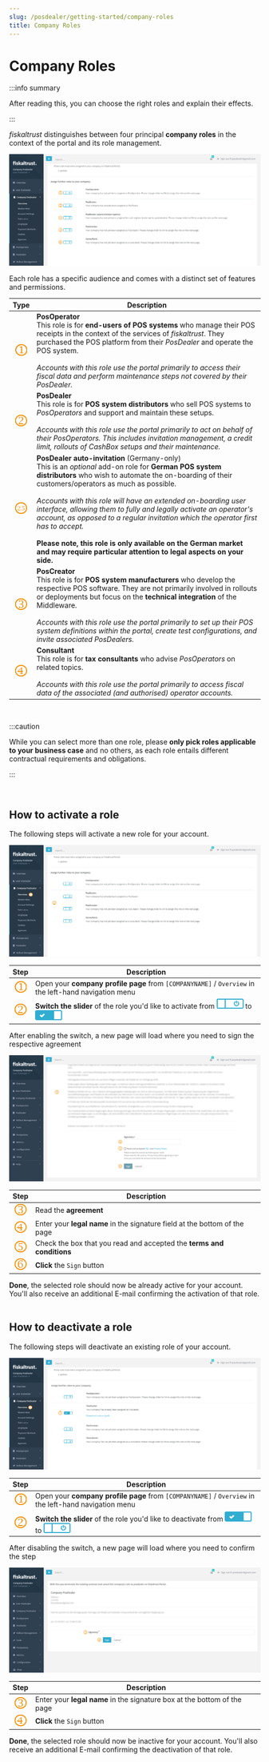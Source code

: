 ```yaml
---
slug: /posdealer/getting-started/company-roles
title: Company Roles
---
```

# Company Roles

:::info summary

After reading this, you can choose the right roles and explain their effects.

:::

*fiskaltrust* distinguishes between four principal **company roles** in the context of the portal and its role management.

![](./images/company-roles/roles.png)

Each role has a specific audience and comes with a distinct set of features and permissions.


|                  Type                   | Description                                                  |
| :-------------------------------------: | ------------------------------------------------------------ |
|      ![](../images/numbers/1.png)       | **PosOperator**<br />This role is for **end-users of POS systems** who manage their POS receipts in the context of the services of *fiskaltrust*. They purchased the POS platform from their *PosDealer* and operate the POS system.<br /><br />*Accounts with this role use the portal primarily to access their fiscal data and perform maintenance steps not covered by their PosDealer.* |
|      ![](../images/numbers/2.png)       | **PosDealer**<br />This role is for **POS system distributors** who sell POS systems to *PosOperators* and support and maintain these setups.<br /><br />*Accounts with this role use the portal primarily to act on behalf of their PosOperators. This includes invitation management, a credit limit, rollouts of CashBox setups and their maintenance.* |
| ![](./images/company-roles/twofive.png) | **PosDealer auto-invitation** (Germany-only)<br />This is an *optional* add-on role for **German POS system distributors** who wish to automate the on-boarding of their customers/operators as much as possible.<br /><br />*Accounts with this role will have an extended on-boarding user interface, allowing them to fully and legally activate an operator's account, as opposed to a regular invitation which the operator first has to accept.*<br /><br />**Please note, this role is only available on the German market and may require particular attention to legal aspects on your side.** |
|      ![](../images/numbers/3.png)       | **PosCreator**<br />This role is for **POS system manufacturers** who develop the respective POS software. They are not primarily involved in rollouts or deployments but focus on the **technical integration** of the Middleware.<br /><br />*Accounts with this role use the portal primarily to set up their POS system definitions within the portal, create test configurations, and invite associated PosDealers.* |
|      ![](../images/numbers/4.png)       | **Consultant**<br />This role is for **tax consultants** who advise *PosOperators* on related topics.<br /><br />*Accounts with this role use the portal primarily to access fiscal data of the associated (and authorised) operator accounts.* |

<br />

:::caution

While you can select more than one role, please **only pick roles applicable to your business case** and no others, as each role entails different contractual requirements and obligations.

:::

<br />



## How to activate a role

The following steps will activate a new role for your account.



![](./images/company-roles/role-activate.png)

|             Step             | Description                                                  |
| :--------------------------: | ------------------------------------------------------------ |
| ![](../images/numbers/1.png) | Open your **company profile page** from `[COMPANYNAME]` / `Overview` in the left-hand navigation menu |
| ![](../images/numbers/2.png) | **Switch the slider** of the role you'd like to activate from ![](./images/company-roles/slider-off.png) to  ![](./images/company-roles/slider-on.png) |



After enabling the switch, a new page will load where you need to sign the respective agreement

![](./images/company-roles/sign-contract.png)

|             Step             | Description                                                  |
| :--------------------------: | ------------------------------------------------------------ |
| ![](../images/numbers/3.png) | Read the **agreement**                                       |
| ![](../images/numbers/4.png) | Enter your **legal name** in the signature field at the bottom of the page |
| ![](../images/numbers/5.png) | Check the box that you read and accepted the **terms and conditions** |
| ![](../images/numbers/6.png) | **Click** the `Sign` button                                  |

**Done**, the selected role should now be already active for your account. You'll also receive an additional E-mail confirming the activation of that role.<br /><br />

## How to deactivate a role

The following steps will deactivate an existing role of your account.



![](./images/company-roles/role-deactivate.png)


|             Step             | Description                                                  |
| :--------------------------: | ------------------------------------------------------------ |
| ![](../images/numbers/1.png) | Open your **company profile page** from `[COMPANYNAME]` / `Overview` in the left-hand navigation menu |
| ![](../images/numbers/2.png) | **Switch the slider** of the role you'd like to deactivate from ![](./images/company-roles/slider-on.png) to  ![](./images/company-roles/slider-off.png) |



After disabling the switch, a new page will load where you need to confirm the step

![](./images/company-roles/cancel-contract.png)

|             Step             | Description                                                  |
| :--------------------------: | ------------------------------------------------------------ |
| ![](../images/numbers/3.png) | Enter your **legal name** in the signature box at the bottom of the page |
| ![](../images/numbers/4.png) | **Click** the `Sign` button                                  |

**Done**, the selected role should now be inactive for your account. You'll also receive an additional E-mail confirming the deactivation of that role.